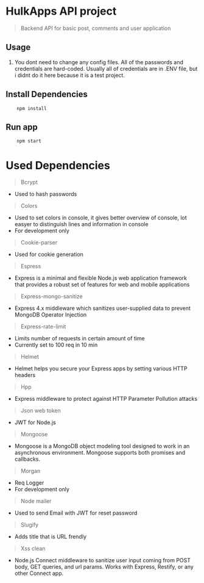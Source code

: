 # HulkApps API project

> Backend API for basic post, comments and user application

## Usage

1. You dont need to change any config files. All of the passwords and credentials are hard-coded. Usually all of credentials are in .ENV file, but i didnt do it here because it is a test project.

## Install Dependencies

```
    npm install
```
## Run app
```
    npm start
```

# Used Dependencies

>Bcrypt
  - Used to hash passwords

>Colors
 - Used to set colors in console, it gives better overview of console, lot easyer to distinguish lines and information in console
 - For development only

>Cookie-parser
 - Used for cookie generation

>Espress

- Express is a minimal and flexible Node.js web application framework that provides a robust set of features for web and mobile applications

>Express-mongo-sanitize

- Express 4.x middleware which sanitizes user-supplied data to prevent MongoDB Operator Injection

> Express-rate-limit
- Limits number of requests in certain amount of time
- Currently set to 100 req in 10 min

>Helmet
- Helmet helps you secure your Express apps by setting various HTTP headers

>Hpp
- Express middleware to protect against HTTP Parameter Pollution attacks

>Json web token
- JWT for Node.js

>Mongoose
- Mongoose is a MongoDB object modeling tool designed to work in an asynchronous environment. Mongoose supports both promises and callbacks.

>Morgan
- Req Logger
- For development only

>Node mailer
- Used to send Email with JWT for reset password

>Slugify
- Adds title that is URL frendly

>Xss clean
- Node.js Connect middleware to sanitize user input coming from POST body, GET queries, and url params. Works with Express, Restify, or any other Connect app.

